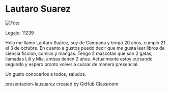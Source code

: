 # Lautaro Suarez #
![Foto](https://github.com/pdep-utn-frd/presentacion-lausuarez/blob/master/foto.jpeg?raw=true)

Legajo: 11239

Hola me llamo Lautaro Suárez, soy de Campana y tengo 20 años, cumplo 21 el 3 de octubre. En cuanto a gustos puedo decir que me gusta leer libros de ciencia ficcion, comics y mangas. Tengo 2 mascotas que son 2 gatas, llamadas Lili y Mia, ambas tienen 2 años. Actualmente estoy cursando segundo y espero pronto volver a cursar de manera presencial.

Un gusto conocerlos a todos, saludos.

presentacion-lausuarez created by GitHub Classroom
